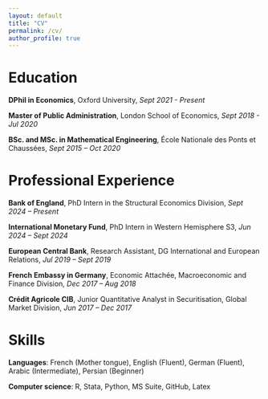 ```yaml
---
layout: default
title: "CV"
permalink: /cv/
author_profile: true
---
```




Education
======
**DPhil in Economics**, Oxford University, *Sept 2021 - Present*

**Master of Public Administration**, London School of Economics, *Sept 2018 - Jul 2020*

**BSc. and MSc. in Mathematical Engineering**, École Nationale des Ponts et Chaussées, *Sept 2015 – Oct 2020*  



Professional Experience
======
**Bank of England**, PhD Intern in the Structural Economics Division, *Sept 2024 – Present*  

**International Monetary Fund**, PhD Intern in Western Hemisphere S3, *Jun 2024 – Sept 2024*  

**European Central Bank**, Research Assistant, DG International and European Relations, *Jul 2019 – Sept 2019*  

**French Embassy in Germany**, Economic Attachée, Macroeconomic and Finance Division,  *Dec 2017 – Aug 2018* 

**Crédit Agricole CIB**, Junior Quantitative Analyst in Securitisation, Global Market Division, *Jun 2017 – Dec 2017*  

Skills
======
**Languages**: French (Mother tongue), English (Fluent), German (Fluent), Arabic (Intermediate), Persian (Beginner)


**Computer science**: R, Stata, Python, MS Suite, GitHub, Latex
